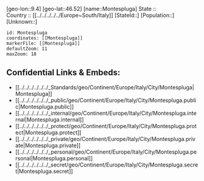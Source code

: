 ﻿---
location: [46.52,9.4] 
mapzoom: [7,12] 
mapmarker: city 
type: City
tags:
- geo/City


SpocWebEntityId: 32578
isDeleted: false
confidential: public

---
[geo-lon::9.4] 
[geo-lat::46.52] 
[name::Montespluga] 
State ::  
Country :: [[../../../../../Europe~South/Italy]] 
[StateId::] 
[Population::] 
[Unknown::] 


```leaflet
id: Montespluga
coordinates: [[Montespluga]] 
markerFile: [[Montespluga]] 
defaultZoom: 11 
maxZoom: 18
```


## Confidential Links & Embeds: 
- [[../../../../../../_Standards/geo/Continent/Europe/Italy/City/Montespluga|Montespluga]] 
- [[../../../../../../_public/geo/Continent/Europe/Italy/City/Montespluga.public|Montespluga.public]] 
- [[../../../../../../_internal/geo/Continent/Europe/Italy/City/Montespluga.internal|Montespluga.internal]] 
- [[../../../../../../_protect/geo/Continent/Europe/Italy/City/Montespluga.protect|Montespluga.protect]] 
- [[../../../../../../_private/geo/Continent/Europe/Italy/City/Montespluga.private|Montespluga.private]] 
- [[../../../../../../_personal/geo/Continent/Europe/Italy/City/Montespluga.personal|Montespluga.personal]] 
- [[../../../../../../_secret/geo/Continent/Europe/Italy/City/Montespluga.secret|Montespluga.secret]] 
